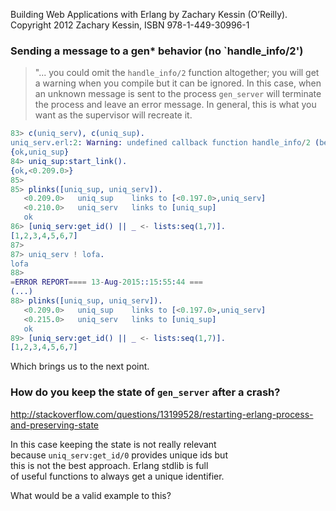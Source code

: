 Building Web Applications with Erlang by Zachary Kessin (O’Reilly). Copyright 2012 Zachary Kessin, ISBN 978-1-449-30996-1

### Sending a message to a gen* behavior (no `handle_info/2')
> "... you could omit the `handle_info/2` function
> altogether; you will get a warning when you
> compile but it can be ignored. In this case,
> when an unknown message is sent to the process
> `gen_server` will terminate the process and leave
> an error message. In general, this is what you
> want as the supervisor will recreate it.

```erlang
83> c(uniq_serv), c(uniq_sup).
uniq_serv.erl:2: Warning: undefined callback function handle_info/2 (behaviour 'gen_server')
{ok,uniq_sup}
84> uniq_sup:start_link().
{ok,<0.209.0>}
85> 
85> plinks([uniq_sup, uniq_serv]).
   <0.209.0>   uniq_sup    links to [<0.197.0>,uniq_serv]
   <0.210.0>   uniq_serv   links to [uniq_sup]
   ok
86> [uniq_serv:get_id() || _ <- lists:seq(1,7)].
[1,2,3,4,5,6,7]
87> 
87> uniq_serv ! lofa.
lofa
88> 
=ERROR REPORT==== 13-Aug-2015::15:55:44 ===
(...)
88> plinks([uniq_sup, uniq_serv]).              
   <0.209.0>   uniq_sup    links to [<0.197.0>,uniq_serv]
   <0.215.0>   uniq_serv   links to [uniq_sup]
   ok
89> [uniq_serv:get_id() || _ <- lists:seq(1,7)].
[1,2,3,4,5,6,7]

```
Which brings us to the next point.

### How do you keep the state of `gen_server` after a crash?
http://stackoverflow.com/questions/13199528/restarting-erlang-process-and-preserving-state

In this case keeping the state is not really relevant  
because `uniq_serv:get_id/0` provides unique ids but   
this is not the best approach. Erlang stdlib is full   
of useful functions to always get a unique identifier.  

What would be a valid example to this?
